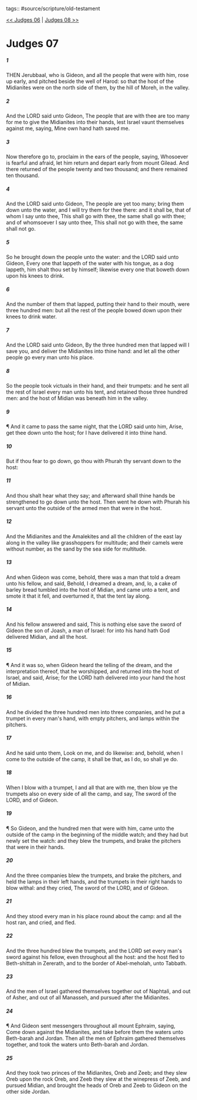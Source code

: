 tags:: #source/scripture/old-testament

[<< Judges 06](source/scripture/old-testament/07_Judges/Judges_06.md) | [Judges 08 >>](source/scripture/old-testament/07_Judges/Judges_08.md)

# Judges 07

##### 1

THEN Jerubbaal, who is Gideon, and all the people that were with him, rose up early, and pitched beside the well of Harod: so that the host of the Midianites were on the north side of them, by the hill of Moreh, in the valley.

##### 2

And the LORD said unto Gideon, The people that are with thee are too many for me to give the Midianites into their hands, lest Israel vaunt themselves against me, saying, Mine own hand hath saved me.

##### 3

Now therefore go to, proclaim in the ears of the people, saying, Whosoever is fearful and afraid, let him return and depart early from mount Gilead. And there returned of the people twenty and two thousand; and there remained ten thousand.

##### 4

And the LORD said unto Gideon, The people are yet too many; bring them down unto the water, and I will try them for thee there: and it shall be, that of whom I say unto thee, This shall go with thee, the same shall go with thee; and of whomsoever I say unto thee, This shall not go with thee, the same shall not go.

##### 5

So he brought down the people unto the water: and the LORD said unto Gideon, Every one that lappeth of the water with his tongue, as a dog lappeth, him shalt thou set by himself; likewise every one that boweth down upon his knees to drink.

##### 6

And the number of them that lapped, putting their hand to their mouth, were three hundred men: but all the rest of the people bowed down upon their knees to drink water.

##### 7

And the LORD said unto Gideon, By the three hundred men that lapped will I save you, and deliver the Midianites into thine hand: and let all the other people go every man unto his place.

##### 8

So the people took victuals in their hand, and their trumpets: and he sent all the rest of Israel every man unto his tent, and retained those three hundred men: and the host of Midian was beneath him in the valley.

##### 9

¶ And it came to pass the same night, that the LORD said unto him, Arise, get thee down unto the host; for I have delivered it into thine hand.

##### 10

But if thou fear to go down, go thou with Phurah thy servant down to the host:

##### 11

And thou shalt hear what they say; and afterward shall thine hands be strengthened to go down unto the host. Then went he down with Phurah his servant unto the outside of the armed men that were in the host.

##### 12

And the Midianites and the Amalekites and all the children of the east lay along in the valley like grasshoppers for multitude; and their camels were without number, as the sand by the sea side for multitude.

##### 13

And when Gideon was come, behold, there was a man that told a dream unto his fellow, and said, Behold, I dreamed a dream, and, lo, a cake of barley bread tumbled into the host of Midian, and came unto a tent, and smote it that it fell, and overturned it, that the tent lay along.

##### 14

And his fellow answered and said, This is nothing else save the sword of Gideon the son of Joash, a man of Israel: for into his hand hath God delivered Midian, and all the host.

##### 15

¶ And it was so, when Gideon heard the telling of the dream, and the interpretation thereof, that he worshipped, and returned into the host of Israel, and said, Arise; for the LORD hath delivered into your hand the host of Midian.

##### 16

And he divided the three hundred men into three companies, and he put a trumpet in every man's hand, with empty pitchers, and lamps within the pitchers.

##### 17

And he said unto them, Look on me, and do likewise: and, behold, when I come to the outside of the camp, it shall be that, as I do, so shall ye do.

##### 18

When I blow with a trumpet, I and all that are with me, then blow ye the trumpets also on every side of all the camp, and say, The sword of the LORD, and of Gideon.

##### 19

¶ So Gideon, and the hundred men that were with him, came unto the outside of the camp in the beginning of the middle watch; and they had but newly set the watch: and they blew the trumpets, and brake the pitchers that were in their hands.

##### 20

And the three companies blew the trumpets, and brake the pitchers, and held the lamps in their left hands, and the trumpets in their right hands to blow withal: and they cried, The sword of the LORD, and of Gideon.

##### 21

And they stood every man in his place round about the camp: and all the host ran, and cried, and fled.

##### 22

And the three hundred blew the trumpets, and the LORD set every man's sword against his fellow, even throughout all the host: and the host fled to Beth-shittah in Zererath, and to the border of Abel-meholah, unto Tabbath.

##### 23

And the men of Israel gathered themselves together out of Naphtali, and out of Asher, and out of all Manasseh, and pursued after the Midianites.

##### 24

¶ And Gideon sent messengers throughout all mount Ephraim, saying, Come down against the Midianites, and take before them the waters unto Beth-barah and Jordan. Then all the men of Ephraim gathered themselves together, and took the waters unto Beth-barah and Jordan.

##### 25

And they took two princes of the Midianites, Oreb and Zeeb; and they slew Oreb upon the rock Oreb, and Zeeb they slew at the winepress of Zeeb, and pursued Midian, and brought the heads of Oreb and Zeeb to Gideon on the other side Jordan.

